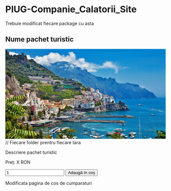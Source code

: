 # PIUG-Companie_Calatorii_Site
Trebuie modificat fiecare package cu asta 

<div class="pachet-turistic">
	    <h2>Nume pachet turistic</h2>
    <div class = "image-container">
        <img src="images/Italia/1.jpg" alt="Italia package image">   // Fiecare folder prentru fiecare tara
    </div>
	    <p>Descriere pachet turistic</p>
	    <p>Preț: X RON</p>
	        <form action="cos.php" method="post">
		    <input type="hidden" name="nume" value="Nume pachet turistic">
		    <input type="hidden" name="pret" value="X">
		    <input type="number" name="cantitate" value="1" min="1">
		    <button type="submit">Adaugă în coș</button>
	</form>
</div>





Modificata pagina de cos de cumparaturi